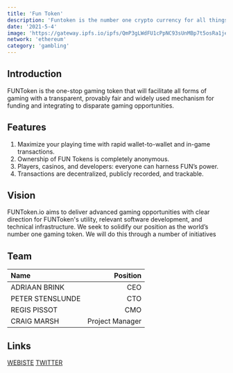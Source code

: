 ```yaml
---
title: 'Fun Token'
description: 'Funtoken is the number one crypto currency for all things gaming'
date: '2021-5-4'
image: 'https://gateway.ipfs.io/ipfs/QmP3gLWdFU1cPpNC93sUnMBp7t5osRa1jey13swna18F5f'
network: 'ethereum'
category: 'gambling'
---
```


## Introduction
FUNToken is the one-stop gaming token that will facilitate all forms of gaming with a transparent, provably fair and widely used mechanism for funding and integrating to disparate gaming opportunities.



## Features
1. Maximize your playing time with rapid wallet-to-wallet and in-game transactions.
2. Ownership of FUN Tokens is completely anonymous.
3. Players, casinos, and developers: everyone can harness FUN’s power.
4. Transactions are decentralized, publicly recorded, and trackable.

## Vision
FUNToken.io aims to deliver advanced gaming opportunities with clear direction for FUNToken's utility, relevant software development, and technical infrastructure. We seek to solidify our position as the world’s number one gaming token. We will do this through a number of initiatives


## Team

| Name  |  Position |
|:---|---:|
| ADRIAAN BRINK| CEO |
| PETER STENSLUNDE| CTO |
| REGIS PISSOT| CMO |
| CRAIG MARSH | Project Manager |


## Links

[WEBISTE](https://funtoken.io/)
[TWITTER](https://twitter.com/funtoken_io)
